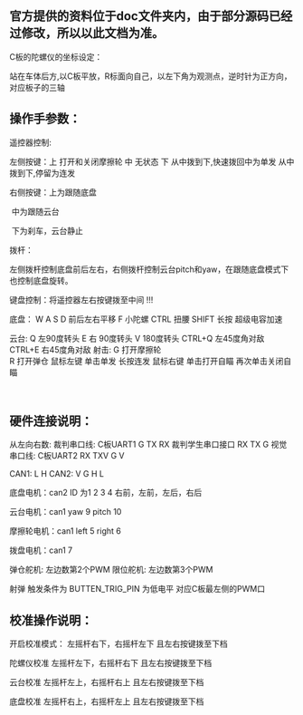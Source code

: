## 官方提供的资料位于doc文件夹内，由于部分源码已经过修改，所以以此文档为准。


C板的陀螺仪的坐标设定：

站在车体后方,以C板平放，R标面向自己，以左下角为观测点，逆时针为正方向，对应板子的三轴




## 操作手参数：

遥控器控制:

左侧按键：上 打开和关闭摩擦轮
         中 无状态
         下 从中拨到下,快速拨回中为单发
            从中拨到下,停留为连发
​		  


右侧按键：上为跟随底盘

​		  中为跟随云台

​		  下为刹车，云台静止

拨杆：

左侧拨杆控制底盘前后左右，右侧拨杆控制云台pitch和yaw，在跟随底盘模式下也控制底盘旋转。





键盘控制：将遥控器左右按键拨至中间 !!! 

底盘：
    W A S D 前后左右平移
    F 小陀螺 
    CTRL 扭腰
    SHIFT 长按 超级电容加速

云台:
    Q 左90度转头 E 右 90度转头 V 180度转头
    CTRL+Q 左45度角对敌  
    CTRL+E 右45度角对敌
射击: 
    G 打开摩擦轮  
    R 打开弹仓
    鼠标左键 单击单发 长按连发 
    鼠标右键 单击打开自瞄 再次单击关闭自瞄




​	



## 硬件连接说明：
从左向右数:
裁判串口线: C板UART1  G TX RX
裁判学生串口接口 RX TX G
视觉串口线: C板UART2  RX TXV G V

CAN1: L H
CAN2: V G H L

底盘电机：can2  ID 为1 2 3 4 右前，左前，左后，右后

云台电机：can1 yaw 9 pitch 10 

摩擦轮电机：can1 left 5 right 6

拨盘电机：can1 7

弹仓舵机: 左边数第2个PWM
限位舵机: 左边数第3个PWM  


射弹 触发条件为  BUTTEN_TRIG_PIN 为低电平 对应C板最左侧的PWM口
        








## 校准操作说明：





开启校准模式：          左摇杆右下，右摇杆左下  且左右按键拨至下档

陀螺仪校准           左摇杆左下，右摇杆右下  且左右按键拨至下档

云台校准               左摇杆左上，右摇杆右上  且左右按键拨至下档

底盘校准             左摇杆右上，右摇杆左上   且左右按键拨至下档


